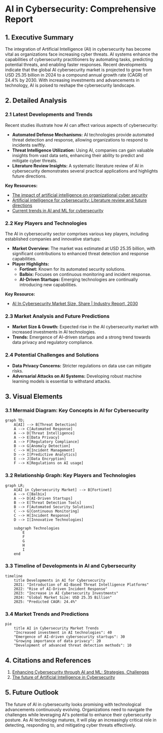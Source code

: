 # AI in Cybersecurity: Comprehensive Report

## 1. Executive Summary
The integration of Artificial Intelligence (AI) in cybersecurity has become vital as organizations face increasing cyber threats. AI systems enhance the capabilities of cybersecurity practitioners by automating tasks, predicting potential threats, and enabling faster responses. Recent developments indicate that the global AI cybersecurity market is projected to grow from USD 25.35 billion in 2024 to a compound annual growth rate (CAGR) of 24.4% by 2030. With increasing investments and advancements in technology, AI is poised to reshape the cybersecurity landscape.

## 2. Detailed Analysis

### 2.1 Latest Developments and Trends
Recent studies illustrate how AI can affect various aspects of cybersecurity:
- **Automated Defense Mechanisms:** AI technologies provide automated threat detection and response, allowing organizations to respond to incidents swiftly. 
- **Threat Intelligence Utilization:** Using AI, companies can gain valuable insights from vast data sets, enhancing their ability to predict and mitigate cyber threats.
- **Literature Review Insights:** A systematic literature review of AI in cybersecurity demonstrates several practical applications and highlights future directions.

**Key Resources:**
- [The impact of artificial intelligence on organizational cyber security](https://www.sciencedirect.com/science/article/pii/S2543925123000372)
- [Artificial intelligence for cybersecurity: Literature review and future directions](https://www.sciencedirect.com/science/article/pii/S1566253523001136)
- [Current trends in AI and ML for cybersecurity](https://www.tandfonline.com/doi/full/10.1080/23311916.2023.2272358)

### 2.2 Key Players and Technologies
The AI in cybersecurity sector comprises various key players, including established companies and innovative startups:
- **Market Overview:** The market was estimated at USD 25.35 billion, with significant contributions to enhanced threat detection and response capabilities.
- **Player Highlights:**
  - **Fortinet:** Known for its automated security solutions.
  - **Balbix:** Focuses on continuous monitoring and incident response.
  - **AI-Driven Startups:** Emerging technologies are continually introducing new capabilities.
  
**Key Resource:**
- [AI In Cybersecurity Market Size, Share | Industry Report, 2030](https://www.grandviewresearch.com/industry-analysis/artificial-intelligence-cybersecurity-market-report)

### 2.3 Market Analysis and Future Predictions
- **Market Size & Growth:** Expected rise in the AI cybersecurity market with increased investments in AI technologies.
- **Trends:** Emergence of AI-driven startups and a strong trend towards data privacy and regulatory compliance.

### 2.4 Potential Challenges and Solutions
- **Data Privacy Concerns:** Stricter regulations on data use can mitigate risks.
- **Adversarial Attacks on AI Systems:** Developing robust machine learning models is essential to withstand attacks.

## 3. Visual Elements
### 3.1 Mermaid Diagram: Key Concepts in AI for Cybersecurity
```mermaid
graph TD;
    A[AI] --> B[Threat Detection]
    A --> C[Automated Response]
    A --> D[Threat Intelligence]
    A --> E[Data Privacy]
    A --> F[Regulatory Compliance]
    B --> G[Anomaly Detection]
    C --> H[Incident Management]
    D --> I[Predictive Analytics]
    E --> J[Data Encryption]
    F --> K[Regulations on AI usage]
```

### 3.2 Relationship Graph: Key Players and Technologies
```mermaid
graph LR;
    A[AI in Cybersecurity Market] --> B[Fortinet]
    A --> C[Balbix]
    A --> D[AI-Driven Startups]
    B --> E[Threat Detection Tools]
    B --> F[Automated Security Solutions]
    C --> G[Continuous Monitoring]
    C --> H[Incident Response]
    D --> I[Innovative Technologies]
    
    subgraph Technologies
        E
        F
        G
        H
        I
    end
```

### 3.3 Timeline of Developments in AI and Cybersecurity
```mermaid
timeline
    title Developments in AI for Cybersecurity
    2021: "Introduction of AI-Based Threat Intelligence Platforms"
    2022: "Rise of AI-Driven Incident Response"
    2023: "Increase in AI Cybersecurity Investments"
    2024: "Global Market Size: USD 25.35 Billion"
    2025: "Predicted CAGR: 24.4%"
```

### 3.4 Market Trends and Predictions
```mermaid
pie
    title AI in Cybersecurity Market Trends
    "Increased investment in AI technologies": 40
    "Emergence of AI-driven cybersecurity startups": 30
    "Growing importance of data privacy": 20
    "Development of advanced threat detection methods": 10
```

## 4. Citations and References
1. [Enhancing Cybersecurity through AI and ML: Strategies, Challenges](https://www.scirp.org/journal/paperinformation?paperid=134347)
2. [The future of Artificial Intelligence in Cybersecurity](https://www.researchgate.net/publication/353046785_The_future_of_Artificial_Intelligence_in_Cybersecurity_A_Comprehensive_Survey)

## 5. Future Outlook
The future of AI in cybersecurity looks promising with technological advancements continuously evolving. Organizations need to navigate the challenges while leveraging AI's potential to enhance their cybersecurity posture. As AI technology matures, it will play an increasingly critical role in detecting, responding to, and mitigating cyber threats effectively.